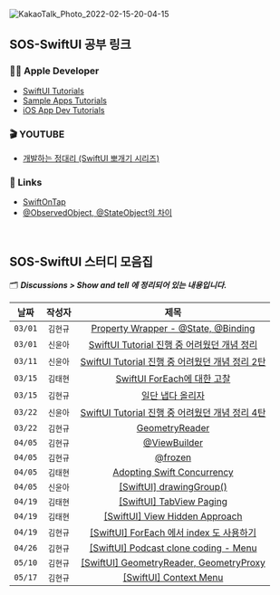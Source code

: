![KakaoTalk_Photo_2022-02-15-20-04-15](https://user-images.githubusercontent.com/55099365/154208389-da01a9eb-e360-4277-ad12-472b87432081.png)


## SOS-SwiftUI 공부 링크

### 🏄‍♂️ Apple Developer
* [SwiftUI Tutorials](https://developer.apple.com/tutorials/swiftui)
* [Sample Apps Tutorials](https://developer.apple.com/tutorials/sample-apps)
* [iOS App Dev Tutorials](https://developer.apple.com/tutorials/app-dev-training#swiftui-essentials)

### 🎬 YOUTUBE
* [개발하는 정대리 (SwiftUI 뽀개기 시리즈)](https://www.youtube.com/watch?v=LiWtjXLlhYw&list=PLgOlaPUIbynqyJHiTEv7CFaXd8g5jtogT)

### 📖 Links
* [SwiftOnTap](https://swiftontap.com/)
* [@ObservedObject, @StateObject의 차이](https://pilgwon.github.io/post/state-object-vs-observed-object?fbclid=IwAR0FjXj7xNGF5ikWdElV2TVNA7KXGDaJUYvDVfRLYC1ZOdGkrlsBpcUnC0s)

<br/>

## SOS-SwiftUI 스터디 모음집

🗂 _**Discussions > Show and tell 에 정리되어 있는 내용입니다.**_

| 날짜 | 작성자 | 제목 |
|:--:|:--:|:--:|
| `03/01` | `김현규` | [Property Wrapper - @State, @Binding](https://github.com/Secret-Of-SwiftUI/SOS-SwiftUI/discussions/8) |
| `03/01` | `신윤아` | [SwiftUI Tutorial 진행 중 어려웠던 개념 정리](https://github.com/Secret-Of-SwiftUI/SOS-SwiftUI/discussions/7) |
| `03/11` | `신윤아` | [SwiftUI Tutorial 진행 중 어려웠던 개념 정리 2탄](https://github.com/Secret-Of-SwiftUI/SOS-SwiftUI/discussions/12) |
| `03/15` | `김태현` | [SwiftUI ForEach에 대한 고찰](https://github.com/Secret-Of-SwiftUI/SOS-SwiftUI/discussions/14) |
| `03/15` | `김현규` | [일단 냅다 올리자](https://github.com/Secret-Of-SwiftUI/SOS-SwiftUI/discussions/15) |
| `03/22` | `신윤아` | [SwiftUI Tutorial 진행 중 어려웠던 개념 정리 4탄](https://github.com/Secret-Of-SwiftUI/SOS-SwiftUI/discussions/18) |
| `03/22` | `김현규` | [GeometryReader](https://github.com/Secret-Of-SwiftUI/SOS-SwiftUI/discussions/19) |
| `04/05` | `김현규` | [@ViewBuilder](https://github.com/Secret-Of-SwiftUI/SOS-SwiftUI/discussions/20) |
| `04/05` | `김현규` | [@frozen](https://github.com/Secret-Of-SwiftUI/SOS-SwiftUI/discussions/21) |
| `04/05` | `김태현` | [Adopting Swift Concurrency](https://github.com/Secret-Of-SwiftUI/SOS-SwiftUI/discussions/22) |
| `04/05` | `신윤아` | [[SwiftUI] drawingGroup()](https://github.com/Secret-Of-SwiftUI/SOS-SwiftUI/discussions/23) |
| `04/19` | `김태현` | [[SwiftUI] TabView Paging](https://github.com/Secret-Of-SwiftUI/SOS-SwiftUI/discussions/24) |
| `04/19` | `김태현` | [[SwiftUI] View Hidden Approach ](https://github.com/Secret-Of-SwiftUI/SOS-SwiftUI/discussions/25) |
| `04/19` | `김현규` | [[SwiftUI] ForEach 에서 index 도 사용하기](https://github.com/Secret-Of-SwiftUI/SOS-SwiftUI/discussions/26) |
| `04/26` | `김현규` | [[SwiftUI] Podcast clone coding - Menu](https://github.com/Secret-Of-SwiftUI/SOS-SwiftUI/discussions/27) |
| `05/10` | `김현규` | [[SwiftUI] GeometryReader, GeometryProxy](https://github.com/Secret-Of-SwiftUI/SOS-SwiftUI/discussions/28) |
| `05/17` | `김현규` | [[SwiftUI] Context Menu](https://github.com/Secret-Of-SwiftUI/SOS-SwiftUI/discussions/29) |



